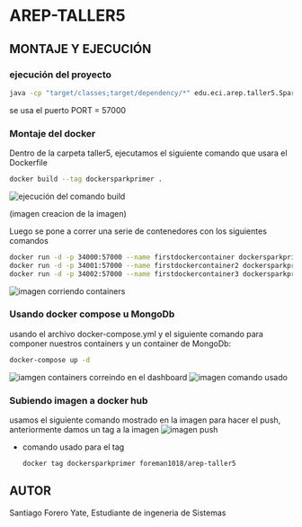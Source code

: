 # AREP-TALLER5

## MONTAJE Y EJECUCIÓN

### ejecución del proyecto

```bash
java -cp "target/classes;target/dependency/*" edu.eci.arep.taller5.SparkWebServer
```
se usa el puerto PORT = 57000

### Montaje del docker
Dentro de la carpeta taller5, ejecutamos el siguiente comando que usara el Dockerfile

```bash
docker build --tag dockersparkprimer .
```
![ejecución del comando build]("README-IMG/docker-build")

(imagen creacion de la imagen)

Luego se pone a correr una serie de contenedores con los siguientes comandos
```bash
docker run -d -p 34000:57000 --name firstdockercontainer dockersparkprimer
docker run -d -p 34001:57000 --name firstdockercontainer2 dockersparkprimer
docker run -d -p 34002:57000 --name firstdockercontainer3 dockersparkprimer
```
![imagen corriendo containers]("README-IMG/docker-run")

### Usando docker compose u MongoDb

usando el archivo docker-compose.yml y el siguiente comando para componer nuestros containers y un container de MongoDb:
```bash
docker-compose up -d
```
![iamgen containers correindo en el dashboard]("README-IMG/dashboard-allContainers")
![imagen comando usado](README-IMG/docker-compose)

### Subiendo imagen a docker hub
 usamos el siguiente comando mostrado en la imagen para hacer el push, anteriormente damos un tag a la imagen
 ![imagen push]("README-IMG/docker-push")

* comando usado para el tag
  ```
  docker tag dockersparkprimer foreman1018/arep-taller5 
  ```

## AUTOR
Santiago Forero Yate, Estudiante de ingeneria de Sistemas
